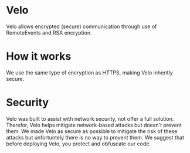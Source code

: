 # Velo
Velo allows encrypted (secure) communication through use of RemoteEvents and RSA encryption.

# How it works
We use the same type of encryption as HTTPS, making Velo inheritly secure.

# Security
Velo was built to assist with network security, not offer a full solution. Therefor, Velo helps mitigate network-based attacks but doesn't prevent them. 
We made Velo as secure as possible to mitigate the risk of these attacks but unfortuntely there is no way to prevent them. We suggest that before deploying Velo, you protect and obfuscate our code.
